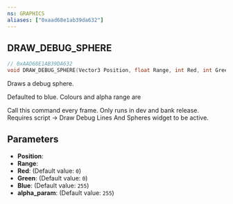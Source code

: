 ```yaml
---
ns: GRAPHICS
aliases: ["0xaad68e1ab39da632"]
---
```

## DRAW_DEBUG_SPHERE

```c
// 0xAAD68E1AB39DA632
void DRAW_DEBUG_SPHERE(Vector3 Position, float Range, int Red, int Green, int Blue, int alpha_param);
```

Draws a debug sphere.

Defaulted to blue. Colours and alpha range are

Call this command every frame. Only runs in dev and bank release. Requires script -> Draw Debug Lines And Spheres widget to be active.


## Parameters
* **Position**: 
* **Range**: 
* **Red**: (Default value: `0`)
* **Green**: (Default value: `0`)
* **Blue**: (Default value: `255`)
* **alpha_param**: (Default value: `255`)
